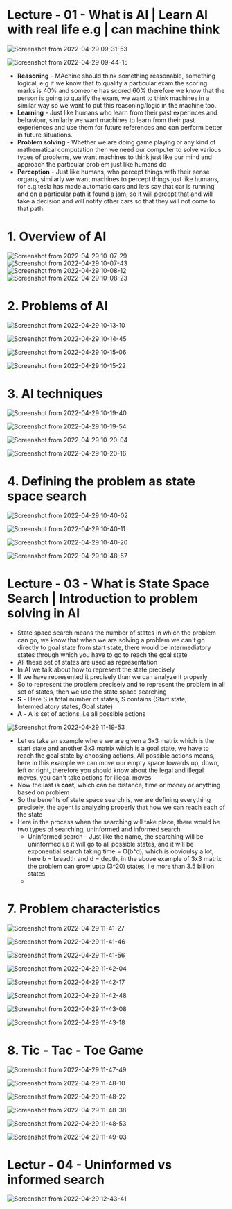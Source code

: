# Lecture - 01 - What is AI | Learn AI with real life e.g | can machine think
![Screenshot from 2022-04-29 09-31-53](https://user-images.githubusercontent.com/42698268/165884509-909ef288-03cf-459e-ad02-864c6f90b2ba.png)

![Screenshot from 2022-04-29 09-44-15](https://user-images.githubusercontent.com/42698268/165884514-3194e9a0-08e0-45bc-8a48-a68ebe3dcb69.png)

* **Reasoning** - MAchine should think something reasonable, something logical, e.g if we know that to qualify a particular exam the scoring marks is 40% and someone has scored 60% therefore we know that the person is going to qualify the exam, we want to think machines in a similar way so we want to put this reasoning/logic in the machine too.
* **Learning** - Just like humans who learn from their past experinces and behaviour, similarly we want machines to learn from their past experiences and use them for future references and can perform better in future situations.
* **Problem solving** - Whether we are doing game playing or any kind of mathematical computation then we need our computer to solve various types of problems, we want machines to think just like our mind and approach the particular problem just like humans do
* **Perception** - Just like humans, who percept things with their sense organs, similarly we want machines to percept things just like humans, for e.g tesla has made automatic cars and lets say that car is running and on a particular path it found a jam, so it will percept that and will take a decision and will notify other cars so that they will not come to that path.

# 1. Overview of AI

![Screenshot from 2022-04-29 10-07-29](https://user-images.githubusercontent.com/42698268/165885914-0b131ec3-ddab-4681-8db6-964c4e247b4d.png)
![Screenshot from 2022-04-29 10-07-43](https://user-images.githubusercontent.com/42698268/165885926-b043b30b-bfcc-416f-b968-efab3d9544a2.png)
![Screenshot from 2022-04-29 10-08-12](https://user-images.githubusercontent.com/42698268/165885929-b2752a88-211a-4f8f-bb8f-380ca7e60538.png)
![Screenshot from 2022-04-29 10-08-23](https://user-images.githubusercontent.com/42698268/165885933-055fbc3d-ddd9-474e-91cb-7496f0ea955c.png)

# 2. Problems of AI
![Screenshot from 2022-04-29 10-13-10](https://user-images.githubusercontent.com/42698268/165886462-18d243c7-1596-425d-b25a-d462866b48dd.png)

![Screenshot from 2022-04-29 10-14-45](https://user-images.githubusercontent.com/42698268/165886467-f1057bb6-5947-404b-895b-4dbbd83ce896.png)


![Screenshot from 2022-04-29 10-15-06](https://user-images.githubusercontent.com/42698268/165886497-d35dff92-2afd-421e-bf4f-c7559c0f8c37.png)

![Screenshot from 2022-04-29 10-15-22](https://user-images.githubusercontent.com/42698268/165886510-63edb712-9960-4830-b3db-4317253271d2.png)

# 3. AI techniques

![Screenshot from 2022-04-29 10-19-40](https://user-images.githubusercontent.com/42698268/165886836-ae0eadf5-fcdc-4f94-830a-33e71fa41e18.png)

![Screenshot from 2022-04-29 10-19-54](https://user-images.githubusercontent.com/42698268/165886840-f8c9ddfd-17c6-41d3-a621-7285de35664e.png)

![Screenshot from 2022-04-29 10-20-04](https://user-images.githubusercontent.com/42698268/165886886-44e00a10-867e-483f-8848-c1932458882d.png)

![Screenshot from 2022-04-29 10-20-16](https://user-images.githubusercontent.com/42698268/165886893-c60accc9-1f1f-485c-906d-604f74603a9b.png)

# 4. Defining the problem as state space search


![Screenshot from 2022-04-29 10-40-02](https://user-images.githubusercontent.com/42698268/165888264-1d0c457b-0951-4bc9-aebf-7027d693eaa7.png)

![Screenshot from 2022-04-29 10-40-11](https://user-images.githubusercontent.com/42698268/165888272-a9b95f3a-315c-49e8-a0b9-0458acefd705.png)

![Screenshot from 2022-04-29 10-40-20](https://user-images.githubusercontent.com/42698268/165888276-ba55ac12-6679-4fd0-9277-e1d294ab7b99.png)


![Screenshot from 2022-04-29 10-48-57](https://user-images.githubusercontent.com/42698268/165888841-7001e612-d4b8-4692-b62e-5c040d3850e4.png)

# Lecture - 03 - What is State Space Search | Introduction to problem solving in AI
* State space search means the number of states in which the problem can go, we know that when we are solving a problem we can't go directly to goal state from start state, there would be intermediatory states through which you have to go to reach the goal state
* All these set of states are used as representation
* In AI we talk about how to represent the state precisely
* If we have represented it precisely than we can analyze it properly
* So to represent the problem precisely and to represent the problem in all set of states, then we use the state space searching
* **S** - Here S is total number of states, S contains {Start state, Intermediatory states, Goal state)
* **A** - A is set of actions, i.e all possible actions


![Screenshot from 2022-04-29 11-19-53](https://user-images.githubusercontent.com/42698268/165892105-00c321f6-e3fb-4ec0-b0a1-1dfc60fa59e3.png)


* Let us take an example where we are given a 3x3 matrix which is the start state and another 3x3 matrix which is a goal state, we have to reach the goal state by choosing actions, All possible actions means, here in this example we can move our empty space towards up, down, left or right, therefore you should know about the legal and illegal moves, you can't take actions for illegal moves
* Now the last is **cost**, which can be distance, time or money or anything based on problem 
* So the benefits of state space search is, we are defining everything precisely, the agent is analyzing properly that how we can reach each of the state
* Here in the process when the searching will take place, there would be two types of searching, uninformed and informed search
    * Uninformed search - Just like the name, the searching will be uninformed i.e it will go to all possible states, and it will be exponential search taking time = O(b^d), which is obvioulsy a lot, here b = breadth and d = depth, in the above example of 3x3 matrix the problem can grow upto (3^20) states, i.e more than 3.5 billion states
    * 

# 7. Problem characteristics


![Screenshot from 2022-04-29 11-41-27](https://user-images.githubusercontent.com/42698268/165893315-8c6bf282-d6ca-4720-a17f-d3570881c712.png)


![Screenshot from 2022-04-29 11-41-46](https://user-images.githubusercontent.com/42698268/165893342-3ff6f18b-7d94-4507-8899-9e515354035b.png)



![Screenshot from 2022-04-29 11-41-56](https://user-images.githubusercontent.com/42698268/165893351-c9f38558-073a-42e3-b50b-b00a187bc300.png)


![Screenshot from 2022-04-29 11-42-04](https://user-images.githubusercontent.com/42698268/165893361-fe2edb15-9453-49b9-8238-34d48c8b370d.png)



![Screenshot from 2022-04-29 11-42-17](https://user-images.githubusercontent.com/42698268/165893368-f3ff8b35-8d9a-4281-a788-41c06268807e.png)


![Screenshot from 2022-04-29 11-42-48](https://user-images.githubusercontent.com/42698268/165893373-58cc3fe3-c1f7-4cc8-b281-8c4f801ce815.png)


![Screenshot from 2022-04-29 11-43-08](https://user-images.githubusercontent.com/42698268/165893385-a7557045-c512-46f2-83e0-d41ec53a1fb3.png)


![Screenshot from 2022-04-29 11-43-18](https://user-images.githubusercontent.com/42698268/165893396-a50faf73-48da-47a0-af9d-8205476f499f.png)

# 8. Tic - Tac - Toe Game


![Screenshot from 2022-04-29 11-47-49](https://user-images.githubusercontent.com/42698268/165893948-fb74f90e-da9e-4902-a413-2be870cf2af6.png)


![Screenshot from 2022-04-29 11-48-10](https://user-images.githubusercontent.com/42698268/165893956-c87429d6-c266-43be-b4ca-d6743ef38bce.png)


![Screenshot from 2022-04-29 11-48-22](https://user-images.githubusercontent.com/42698268/165893967-e05d899d-447f-4fe6-9cc3-36acf2e18b8d.png)


![Screenshot from 2022-04-29 11-48-38](https://user-images.githubusercontent.com/42698268/165893992-36a93c65-1465-4ff3-99ea-cbfef8146430.png)



![Screenshot from 2022-04-29 11-48-53](https://user-images.githubusercontent.com/42698268/165894000-3d1be100-4aad-4920-a399-0d3de75156ec.png)



![Screenshot from 2022-04-29 11-49-03](https://user-images.githubusercontent.com/42698268/165894006-ffc7f55a-0280-48e4-8c16-af21d907934d.png)


# Lectur - 04 - Uninformed vs informed search



![Screenshot from 2022-04-29 12-43-41](https://user-images.githubusercontent.com/42698268/165900681-9948d437-09ad-4b3b-a243-3fb6fa36b33f.png)





























